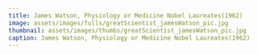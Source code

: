 ```yaml
---
title: James Watson, Physiology or Medicine Nobel Laureates(1962)
image: assets/images/fulls/greatScientist_jamesWatson_pic.jpg
thumbnail: assets/images/thumbs/greatScientist_jamesWatson_pic.jpg
caption: James Watson, Physiology or Medicine Nobel Laureates(1962)
---
```

